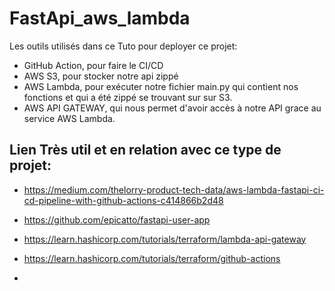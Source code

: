 # FastApi_aws_lambda

Les outils utilisés dans ce Tuto pour deployer ce projet:

- GitHub Action, pour faire le CI/CD
- AWS S3, pour stocker notre api zippé
- AWS Lambda, pour exécuter notre fichier main.py qui contient nos fonctions et qui a été zippé se trouvant sur sur S3.
- AWS API GATEWAY, qui nous permet d'avoir accès à notre API grace au service AWS Lambda.


## Lien Très util et en relation avec ce type de projet:

- https://medium.com/thelorry-product-tech-data/aws-lambda-fastapi-ci-cd-pipeline-with-github-actions-c414866b2d48

- https://github.com/epicatto/fastapi-user-app

- https://learn.hashicorp.com/tutorials/terraform/lambda-api-gateway

- https://learn.hashicorp.com/tutorials/terraform/github-actions

- 